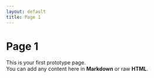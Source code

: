 ```yaml
---
layout: default
title: Page 1
---
```


# Page 1

This is your first prototype page.  
You can add any content here in **Markdown** or raw **HTML**.
